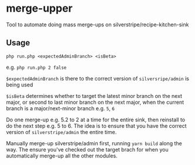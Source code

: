 # merge-upper

Tool to automate doing mass merge-ups on silverstripe/recipe-kitchen-sink

## Usage

`php run.php <expectedAdminBranch> <isBeta>`

e.g. `php run.php 2 false`

`$expectedAdminBranch` is there to the correct version of `silversripe/admin` is being used

`$isBeta` determines whether to target the latest minor branch on the next major, or second to last minor branch on the next major, when the current branch is a major/next-minor branch e.g. `5`, `6`

Do one merge-up e.g. 5.2 to 2 at a time for the entire sink, then reinstall to do the next step e.g. 5 to 6. The idea is to ensure that you have the correct version of `silverstripe/admin` the entire time.

Manually merge-up silverstripe/admin first, running `yarn build` along the way. The ensure you've checked out the target brach for when you automatically merge-up all the other modules.
